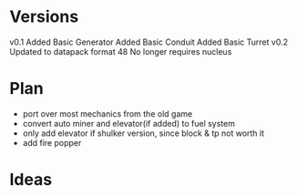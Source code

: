 # Versions
v0.1
	Added Basic Generator
	Added Basic Conduit
	Added Basic Turret
v0.2
	Updated to datapack format 48
	No longer requires nucleus
# Plan
- port over most mechanics from the old game
- convert auto miner and elevator(if added) to fuel system
- only add elevator if shulker version, since block & tp not worth it
- add fire popper
# Ideas
